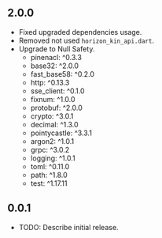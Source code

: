 ## 2.0.0

- Fixed upgraded dependencies usage.
- Removed not used `horizon_kin_api.dart`.
- Upgrade to Null Safety.
  - pinenacl: ^0.3.3
  - base32: ^2.0.0
  - fast_base58: ^0.2.0
  - http: ^0.13.3
  - sse_client: ^0.1.0
  - fixnum: ^1.0.0
  - protobuf: ^2.0.0
  - crypto: ^3.0.1
  - decimal: ^1.3.0
  - pointycastle: ^3.3.1
  - argon2: ^1.0.1
  - grpc: ^3.0.2
  - logging: ^1.0.1
  - toml: ^0.11.0
  - path: ^1.8.0
  - test: ^1.17.11

## 0.0.1

* TODO: Describe initial release.
